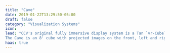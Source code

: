 ```yaml
---
title: "Cave"
date: 2019-01-22T13:29:50-05:00
draft: false
category: "Visualization Systems"
icon:
lead: "CCV's original fully immersive display system is a Tan `vr-Cube`, which we call the Cave (CAVE is an acronym for 'Cave Automatic Virtual Environment' which is now trademarked by FakeSpace Systems, Inc.).
The Cave is an 8' cube with projected images on the front, left and right walls, as well as the floor. CrystalEyes LCD-shutter glasses provide stereo depth-perception, and a variety of Intersense and Polhemus tracking devices allow software to track the position of a user's hand, head, wand, etc. The Cave also has a multi-speaker sound system that provides positional audio."
haas: true
---
```

